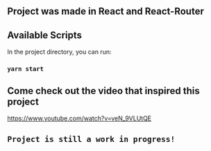 ## Project was made in React and React-Router 
## Available Scripts

In the project directory, you can run:

### `yarn start`

## Come check out the video that inspired this project

https://www.youtube.com/watch?v=veN_9VLUtQE


## `Project is still a work in progress!`


